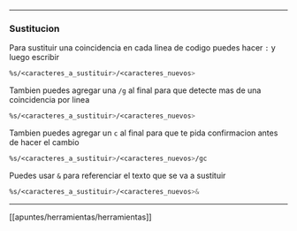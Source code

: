 
---

### Sustitucion

Para sustituir una coincidencia en cada linea de codigo puedes hacer `:` y luego escribir
```css
%s/<caracteres_a_sustituir>/<caracteres_nuevos>
```

Tambien puedes agregar una `/g` al final para que detecte mas de una coincidencia por linea

```css
%s/<caracteres_a_sustituir>/<caracteres_nuevos>
```

Tambien puedes agregar un `c` al final para que te pida confirmacion antes de hacer el cambio

```css
%s/<caracteres_a_sustituir>/<caracteres_nuevos>/gc
```

Puedes usar `&` para referenciar el texto que se va a sustituir

```css
%s/<caracteres_a_sustituir>/<caracteres_nuevos>&
```


---
[[apuntes/herramientas/herramientas]]